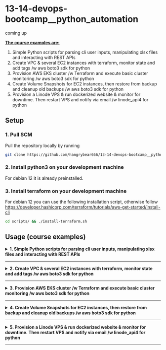 # 13-14-devops-bootcamp__python_automation
coming up

<b><u>The course examples are:</u></b>
1. Simple Python scripts for parsing cli user inputs, manipulating xlsx files and interacting with REST APIs
2. Create VPC & several EC2 instances with terraform, monitor state and add tags /w aws boto3 sdk for python
3. Provision AWS EKS cluster /w Terraform and execute basic cluster monitoring /w aws boto3 sdk for python
4. Create Volume Snapshots for EC2 instances, then restore from backup and cleanup old backups /w aws boto3 sdk for python
5. Provision a Linode VPS & run dockerized website & monitor for downtime. Then restart VPS and notify via email /w linode_api4 for python

<!-- <b><u>The exercise projects are:</u></b> -->

## Setup

### 1. Pull SCM

Pull the repository locally by running
```bash
git clone https://github.com/hangrybear666/13-14-devops-bootcamp__python_automation.git
```
### 2. Install python3 on your development machine

For debian 12 it is already preinstalled.

### 3. Install terraform on your development machine

For debian 12 you can use the following installation script, otherwise follow https://developer.hashicorp.com/terraform/tutorials/aws-get-started/install-cli
```bash
cd scripts/ && ./install-terraform.sh
```

## Usage (course examples)

<details closed>
<summary><b>1. Simple Python scripts for parsing cli user inputs, manipulating xlsx files and interacting with REST APIs</b></summary>

#### a. Enter venv and install dependencies
```bash
# has to be created only once
python3 -m venv $HOME/.venv
source $HOME/.venv/bin/activate
cd 01-python-basics/
pip install -r requirements.txt
```

#### b. Execute basic demo modules
```bash
python src/countdown.py
python src/csv-manipulation.py
python src/http-requests.py
```

#### c. Freeeze dependencies in requirements file in case you made any changes and exit venv

```bash
cd 01-python-basics/
pip freeze > requirements.txt
deactivate
```

</details>

-----


<details closed>
<summary><b>2. Create VPC & several EC2 instances with terraform, monitor state and add tags /w aws boto3 sdk for python</b></summary>

#### a. Create .env file with AWS credentials, Git credentials for remote server setup and any manual terraform overwrites
```bash
cd scripts/
./setup-env-vars.sh
```

#### b. Associate SSH Key to Instance
Create Public/Private Key pair so ec2-instance can add the public key to its ssh_config or use an existing key pair.

#### c. Provide custom variables and launch AWS resources
Create `02-ec2-provisioning_monitoring/terraform/terraform.tfvars` file and change any desired variables by overwriting the default values within `variables.tf`
```bash
my_ips               = ["62.xxx.xxx.251/32", "3.xxx.xxx.109/32"]
public_key_location  = "~/.ssh/id_ed25519.pub"
private_key_location = "~/.ssh/id_ed25519"
instance_count       = 3
```

```bash
# source environment variables, especially AWS access keys
cd 02-ec2-provisioning_monitoring/terraform/
source .env
terraform init
terraform apply
```

#### d. Enter venv and install dependencies
```bash
# has to be created only once
python3 -m venv $HOME/.venv
source $HOME/.venv/bin/activate
cd 02-ec2-provisioning_monitoring/
pip install -r requirements.txt
```

#### e. Execute ec2 monitoring script and script to add incremental tags to ec2-instances
```bash
python src/monitor-ec2.py
python src/add-ec2-tags.py
```

#### f. Freeeze dependencies in requirements file in case you made any changes and exit venv

```bash
cd 02-ec2-provisioning_monitoring/
pip freeze > requirements.txt
deactivate
```

</details>

-----

<details closed>
<summary><b>3. Provision AWS EKS cluster /w Terraform and execute basic cluster monitoring /w aws boto3 sdk for python</b></summary>

#### a. Create EKS cluster with terraform by following project 3 in the terraform repo

Follow the instructions for provisioning EKS cluster with terraform
https://github.com/hangrybear666/12-devops-bootcamp__terraform.git


#### b. Enter venv and install dependencies
```bash
# has to be created only once
python3 -m venv $HOME/.venv
source $HOME/.venv/bin/activate
cd 02-ec2-provisioning_monitoring/
pip install -r requirements.txt
```

#### c. Execute ec2 monitoring script and script to add incremental tags to ec2-instances
```bash
python src/monitor-eks-cluster.py
```

#### d. Freeeze dependencies in requirements file in case you made any changes and exit venv

```bash
cd 02-ec2-provisioning_monitoring/
pip freeze > requirements.txt
deactivate
```
</details>

-----

<details closed>
<summary><b>4. Create Volume Snapshots for EC2 instances, then restore from backup and cleanup old backups /w aws boto3 sdk for python</b></summary>

#### a. 


#### b. Enter venv and install dependencies
```bash
# has to be created only once
python3 -m venv $HOME/.venv
source $HOME/.venv/bin/activate
cd 04-ec2-volume-snapshot-restoration/
pip install -r requirements.txt
```

#### c. Execute ec2 volume creation, restoration and cleanup (deletion) scripts
```bash
python src/ec2-create-volume-snapshot.py
python src/ec2-delete-volume-snapshot.py
python src/ec2-restore-volume-snapshot.py
```

#### d. Freeeze dependencies in requirements file in case you made any changes and exit venv

```bash
cd 04-ec2-volume-snapshot-restoration/
pip freeze > requirements.txt
deactivate
```
</details>

-----

<details closed>
<summary><b>5. Provision a Linode VPS & run dockerized website & monitor for downtime. Then restart VPS and notify via email /w linode_api4 for python</b></summary>

#### a.


#### b. Enter venv and install dependencies
```bash
# has to be created only once
python3 -m venv $HOME/.venv
source $HOME/.venv/bin/activate
cd 05-monitor-and-restart-vps/
pip install -r requirements.txt
```

#### c. Execute monitoring script that restarts the VPS server once website downtime has been detected
```bash
python src/monitor-and-restart-vps.py
```

#### d. Freeeze dependencies in requirements file in case you made any changes and exit venv

```bash
cd 05-monitor-and-restart-vps/
pip freeze > requirements.txt
deactivate
```

</details>

-----
